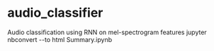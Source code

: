 # audio_classifier
Audio classification using RNN on mel-spectrogram features
jupyter nbconvert --to html Summary.ipynb
